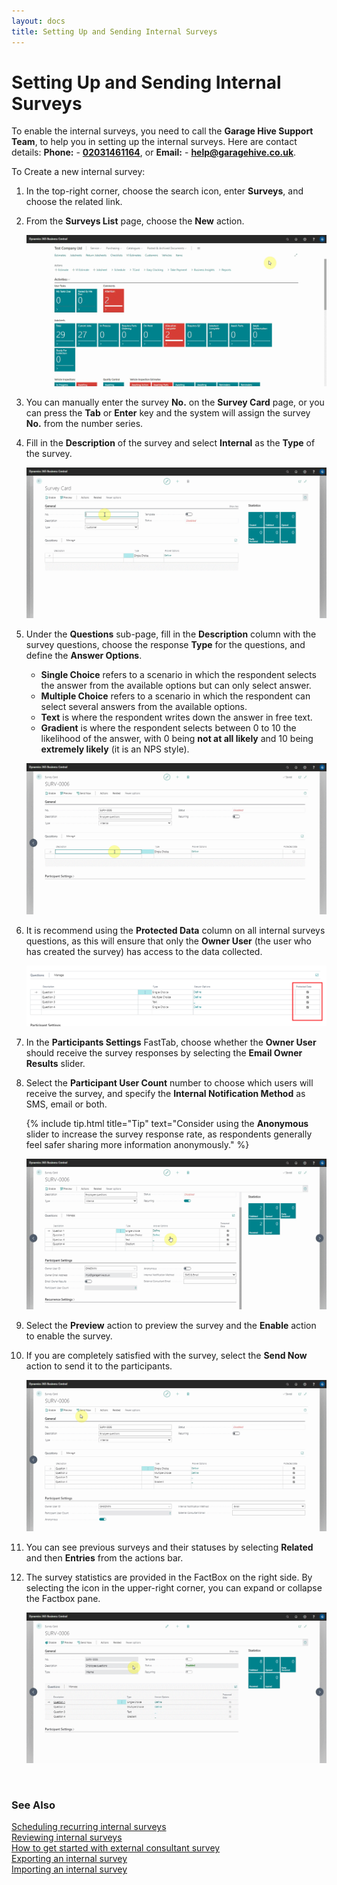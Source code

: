 ```yaml
---
layout: docs
title: Setting Up and Sending Internal Surveys
---
```


# Setting Up and Sending Internal Surveys

To enable the internal surveys, you need to call the **Garage Hive Support Team**, to help you in setting up the internal surveys. Here are contact details: **Phone:** - [**02031461164**](tel:02031461164), or **Email:** - [**help@garagehive.co.uk**](mailto:help@garagehive.co.uk).

To Create a new internal survey:
1. In the top-right corner, choose the search icon, enter **Surveys**,  and choose the related link.
2. From the **Surveys List** page, choose the **New** action.

   ![](media/garagehive-internal-surveys01.gif)

3. You can manually enter the survey **No.** on the **Survey Card** page, or you can press the **Tab** or **Enter** key and the system will assign the survey **No.** from the number series.
4. Fill in the **Description** of the survey and select **Internal** as the **Type** of the survey.

   ![](media/garagehive-internal-surveys301.gif)

5. Under the **Questions** sub-page, fill in the **Description** column with the survey questions, choose the response **Type** for the questions, and define the **Answer Options**.
   - **Single Choice** refers to a scenario in which the respondent selects the answer from the available options but can only select answer.
   - **Multiple Choice** refers to a scenario in which the respondent can select several answers from the available options.
   - **Text** is where the respondent writes down the answer in free text.
   - **Gradient** is where the respondent selects between 0 to 10 the likelihood of the answer, with 0 being **not at all likely** and 10 being **extremely likely** (it is an NPS style).

   ![](media/garagehive-internal-surveys4.gif)

6. It is recommend using the **Protected Data** column on all internal surveys questions, as this will ensure that only the **Owner User** (the user who has created the survey) has access to the data collected.

   ![](media/garagehive-internal-surveys5.png)

7. In the **Participants Settings** FastTab, choose whether the **Owner User** should receive the survey responses by selecting the **Email Owner Results** slider.
8. Select the **Participant User Count** number to choose which users will receive the survey, and specify the **Internal Notification Method** as SMS, email or both.

     {% include tip.html title="Tip" text="Consider using the **Anonymous** slider to increase the survey response rate, as respondents generally feel safer sharing more information anonymously." %}

     ![](media/garagehive-internal-surveys6.gif)

9. Select the **Preview** action to preview the survey and the **Enable** action to enable the survey.
10. If you are completely satisfied with the survey, select the **Send Now** action to send it to the participants.

    ![](media/garagehive-internal-surveys7.gif)

11. You can see previous surveys and their statuses by selecting **Related** and then **Entries** from the actions bar.
12. The survey statistics are provided in the FactBox on the right side. By selecting the icon in the upper-right corner, you can expand or collapse the Factbox pane.

    ![](media/garagehive-internal-surveys8.gif)

<br>

### **See Also**

[Scheduling recurring internal surveys](garagehive-scheduling-recurring-internal-surveys.html) \
[Reviewing internal surveys](reviewing-internal-surveys.html) \
[How to get started with external consultant survey](garagehive-how-to-get-started-with-external-consultant-survey.html) \
[Exporting an internal survey](garagehive-exporting-an-internal-survey.html) \
[Importing an internal survey](garagehive-importing-an-internal-survey.html)
